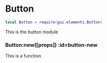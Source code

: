 # Button
```lua
local Button = require(gui.elements.Button)
```
This is the button module
<section class="segment">

### Button:new([props]) :id=button-new

This is a function

</section>